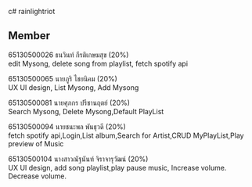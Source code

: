 c# rainlightriot

## Member

 65130500026 ธนวินท์ กีรติเกษมสุข (20%)<br>
   edit Mysong, delete song from playlist, fetch spotify api
 
 65130500065 นายภูริ ไชยนิคม (20%)<br>
   UX UI design, List Mysong, Add Mysong 

 65130500081 นายศุภกร ปรีชานฤตย์ (20%)<br>
   Search Mysong, Delete Mysong,Default PlayList
 
 65130500094 นายชนะพล พันธุวดี (20%) <br>
  fetch spotify api,Login,List album,Search for Artist,CRUD MyPlayList,Play preview of Music
    
 65130500104 นางสาวณัฐนันท์ จิราจารุวัฒน์ (20%)  <br>
    UX UI design, add song playlist,play pause music, Increase volume. Decrease volume.
 
